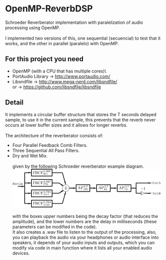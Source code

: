 # OpenMP-ReverbDSP
Schroeder Reverberator implementation with paralelization of audio processing using OpenMP.\
\
I implemented two versions of this, one sequential (secuencial) to test that it works, and the other in parallel (paralelo) with OpenMP.

## For this project you need
* OpenMP (with a CPU that has multiple cores)\
* PortAudio Library -> http://www.portaudio.com/
* Libsndfile -> http://www.mega-nerd.com/libsndfile/ \
or -> https://github.com/libsndfile/libsndfile
## Detail
It implements a circular buffer structure that stores the T seconds delayed sample, to use it in the current sample, this prevents that the reverb never occurs at lower buffer sizes and it allows for longer reverbs.\
\
The architecture of the reverberator consists of:
* Four Parallel Feedback Comb Filters.
* Three Sequential All Pass Filters.
* Dry and Wet Mix.\
\
given by the following Schroeder reverberator example diagram.
![plot](./schroederRev.png)
\
\
with the boxes upper numbers being the decay factor (that reduces the amplitude), and the lower numbers are the delay in milliseconds (these parameters can be modified in the code).\
It also creates a .wav file to listen to the output of the processing, also, you can playback the audio via your headphones or audio interface into speakers, it depends of your audio inputs and outputs, which you can modify via code in main function where it lists all your enabled audio devices.
